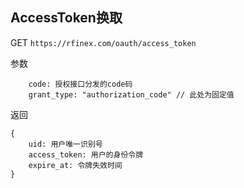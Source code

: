 
## AccessToken换取
GET
`
https://rfinex.com/oauth/access_token
`

参数

```
	code: 授权接口分发的code码
	grant_type: "authorization_code" // 此处为固定值
```

返回

```
{
	uid: 用户唯一识别号
	access_token: 用户的身份令牌
	expire_at: 令牌失效时间
}
```